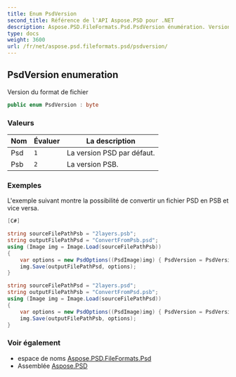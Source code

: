 ```yaml
---
title: Enum PsdVersion
second_title: Référence de l'API Aspose.PSD pour .NET
description: Aspose.PSD.FileFormats.Psd.PsdVersion énumération. Version du format de fichier
type: docs
weight: 3600
url: /fr/net/aspose.psd.fileformats.psd/psdversion/
---
```

## PsdVersion enumeration

Version du format de fichier

```csharp
public enum PsdVersion : byte
```

### Valeurs

| Nom | Évaluer | La description |
| --- | --- | --- |
| Psd | `1` | La version PSD par défaut. |
| Psb | `2` | La version PSB. |

### Exemples

L'exemple suivant montre la possibilité de convertir un fichier PSD en PSB et vice versa.

```csharp
[C#]

string sourceFilePathPsb = "2layers.psb";
string outputFilePathPsd = "ConvertFromPsb.psd";
using (Image img = Image.Load(sourceFilePathPsb))
{
    var options = new PsdOptions((PsdImage)img) { PsdVersion = PsdVersion.Psd };
    img.Save(outputFilePathPsd, options);
}

string sourceFilePathPsd = "2layers.psd";
string outputFilePathPsb = "ConvertFromPsd.psb";
using (Image img = Image.Load(sourceFilePathPsd))
{
    var options = new PsdOptions((PsdImage)img) { PsdVersion = PsdVersion.Psb };
    img.Save(outputFilePathPsb, options);
}
```

### Voir également

* espace de noms [Aspose.PSD.FileFormats.Psd](../../aspose.psd.fileformats.psd/)
* Assemblée [Aspose.PSD](../../)


